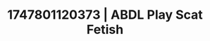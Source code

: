 ---
categories:
- Ass worship
- Threesome action
- Kinky dreams
- Mask kink
- Hog tying
image: /assets/images/1747801120373.jpg
layout: post
seo:
  description: Featured content with exclusive ABDL Play, Scat Fetish. HD images available.
  keywords: ABDL Play, Scat Fetish
  og_image: /assets/images/1747801120373.jpg
  schema_type: VisualArtwork
tags:
- ABDL Play
- '#1747801120373'
- Scat Fetish
title: 1747801120373 | ABDL Play Scat Fetish
---